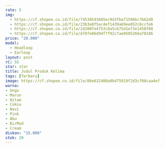 ```yaml
---
rate: 5
img:
  - https://cf.shopee.co.id/file/74530543685ec9d3fba71596bc7b62d0
  - https://cf.shopee.co.id/file/23b3e8f5ac4ef1439a69ee852c6ccfe6
  - https://cf.shopee.co.id/file/24200fe4753c8a5cb75d1ef3e1458f08
  - https://cf.shopee.co.id/file/d78fe06d94f7f92cfae0505266a78186
price: "20.000"
model:
  - Headloop
  - Earloop
layout: post
rC: 55
star: star
title: Judul Produk Kelima
tags: [Terbaru]
image: https://cf.shopee.co.id/file/86e632480a9b475919f2d3cf08caa4ef
warna:
- Ungu
- Marun
- Hitam
- Coksu
- Navi
- Pink
- Abu
- BirMud
- Cream
diskon: "15.000"
stok: 20
---
```

